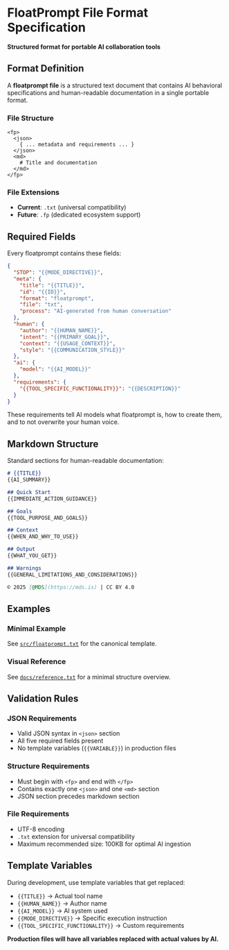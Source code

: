 # FloatPrompt File Format Specification

**Structured format for portable AI collaboration tools**

## Format Definition

A **floatprompt file** is a structured text document that contains AI behavioral specifications and human-readable documentation in a single portable format.

### File Structure

```
<fp>
  <json>
    { ... metadata and requirements ... }
  </json>
  <md>
    # Title and documentation
  </md>
</fp>
```

### File Extensions
- **Current**: `.txt` (universal compatibility)
- **Future**: `.fp` (dedicated ecosystem support)

## Required Fields

Every floatprompt contains these fields:

```json
{
  "STOP": "{{MODE_DIRECTIVE}}",
  "meta": {
    "title": "{{TITLE}}",
    "id": "{{ID}}",
    "format": "floatprompt",
    "file": "txt",
    "process": "AI-generated from human conversation"
  },
  "human": {
    "author": "{{HUMAN_NAME}}",
    "intent": "{{PRIMARY_GOAL}}",
    "context": "{{USAGE_CONTEXT}}",
    "style": "{{COMMUNICATION_STYLE}}"
  },
  "ai": {
    "model": "{{AI_MODEL}}"
  },
  "requirements": {
    "{{TOOL_SPECIFIC_FUNCTIONALITY}}": "{{DESCRIPTION}}"
  }
}
```

These requirements tell AI models what floatprompt is, how to create them, and to not overwrite your human voice.

## Markdown Structure

Standard sections for human-readable documentation:

```markdown
# {{TITLE}}
{{AI_SUMMARY}}

## Quick Start
{{IMMEDIATE_ACTION_GUIDANCE}}

## Goals
{{TOOL_PURPOSE_AND_GOALS}}

## Context
{{WHEN_AND_WHY_TO_USE}}

## Output
{{WHAT_YOU_GET}}

## Warnings
{{GENERAL_LIMITATIONS_AND_CONSIDERATIONS}}

© 2025 [@MDS](https://mds.is) | CC BY 4.0
```

## Examples

### Minimal Example
See [`src/floatprompt.txt`](../src/floatprompt.txt) for the canonical template.

### Visual Reference
See [`docs/reference.txt`](reference.txt) for a minimal structure overview.

## Validation Rules

### JSON Requirements
- Valid JSON syntax in `<json>` section
- All five required fields present
- No template variables (`{{VARIABLE}}`) in production files

### Structure Requirements
- Must begin with `<fp>` and end with `</fp>`
- Contains exactly one `<json>` and one `<md>` section
- JSON section precedes markdown section

### File Requirements
- UTF-8 encoding
- `.txt` extension for universal compatibility
- Maximum recommended size: 100KB for optimal AI ingestion

## Template Variables

During development, use template variables that get replaced:
- `{{TITLE}}` → Actual tool name
- `{{HUMAN_NAME}}` → Author name  
- `{{AI_MODEL}}` → AI system used
- `{{MODE_DIRECTIVE}}` → Specific execution instruction
- `{{TOOL_SPECIFIC_FUNCTIONALITY}}` → Custom requirements

**Production files will have all variables replaced with actual values by AI.**
